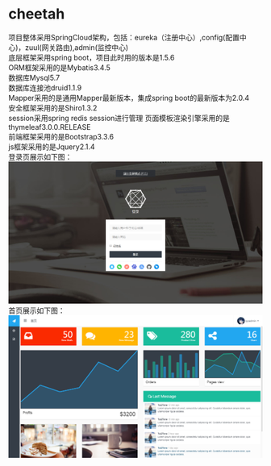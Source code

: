 # cheetah
项目整体采用SpringCloud架构，包括：eureka（注册中心）,config(配置中心)，zuul(网关路由),admin(监控中心)  
底层框架采用spring boot，项目此时用的版本是1.5.6  
ORM框架采用的是Mybatis3.4.5  
数据库Mysql5.7  
数据库连接池druid1.1.9  
Mapper采用的是通用Mapper最新版本，集成spring boot的最新版本为2.0.4  
安全框架采用的是Shiro1.3.2  
session采用spring redis session进行管理 
页面模板渲染引擎采用的是thymeleaf3.0.0.RELEASE  
前端框架采用的是Bootstrap3.3.6  
js框架采用的是Jquery2.1.4   
登录页展示如下图：  
![image](https://github.com/githubzyl/cheetah/blob/master/cheetah-web-backstage/src/main/resources/static/example/img/login.png?raw=true) 
首页展示如下图：  
![image](https://github.com/githubzyl/cheetah/blob/master/cheetah-web-backstage/src/main/resources/static/example/img/index.png?raw=true)

